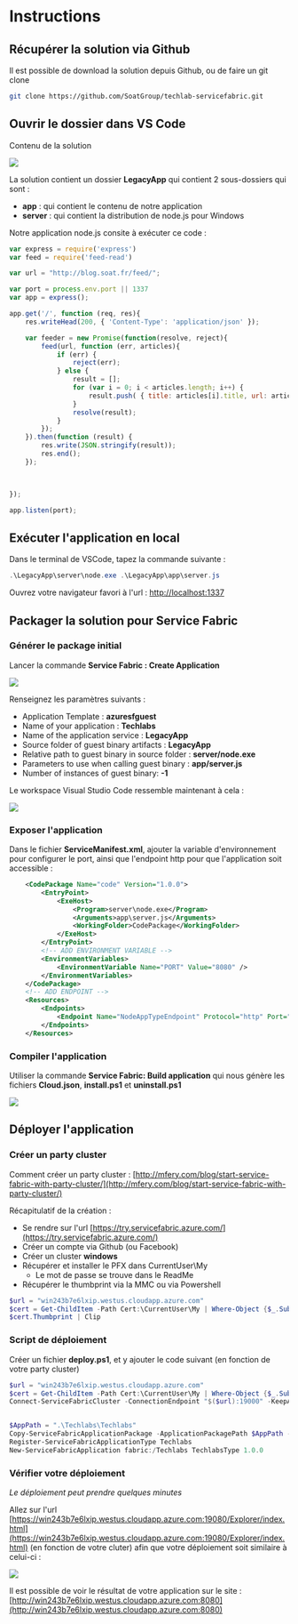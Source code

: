 # Instructions

## Récupérer la solution via Github

Il est possible de download la solution depuis Github, ou de faire un git clone

```bash
git clone https://github.com/SoatGroup/techlab-servicefabric.git
```

## Ouvrir le dossier dans VS Code

Contenu de la solution

![](assets/01-start-solution.png)

La solution contient un dossier **LegacyApp** qui contient 2 sous-dossiers qui sont :
* **app** : qui contient le contenu de notre application
* **server** : qui contient la distribution de node.js pour Windows

Notre application node.js consite à exécuter ce code : 

```js
var express = require('express')
var feed = require('feed-read')

var url = "http://blog.soat.fr/feed/";

var port = process.env.port || 1337
var app = express(); 

app.get('/', function (req, res){
    res.writeHead(200, { 'Content-Type': 'application/json' });

    var feeder = new Promise(function(resolve, reject){
        feed(url, function (err, articles){
            if (err) {
                reject(err);
            } else {
                result = [];
                for (var i = 0; i < articles.length; i++) {
                    result.push( { title: articles[i].title, url: articles[i].url, author: articles[i].author, date: articles[i].published });
                }
                resolve(result);
            }
        });
    }).then(function (result) {
        res.write(JSON.stringify(result));
        res.end();
    });

    

});

app.listen(port);
```

## Exécuter l'application en local

Dans le terminal de VSCode, tapez la commande suivante : 

```powershell
.\LegacyApp\server\node.exe .\LegacyApp\app\server.js
```

Ouvrez votre navigateur favori à l'url : [http://localhost:1337](http://localhost:1337)

## Packager la solution pour Service Fabric

### Générer le package initial 

Lancer la commande **Service Fabric : Create Application**

![](assets/02-vscode-commands.png)

Renseignez les paramètres suivants : 
* Application Template : **azuresfguest**
* Name of your application : **Techlabs**
* Name of the application service : **LegacyApp**
* Source folder of guest binary artifacts : **LegacyApp**
* Relative path to guest binary in source folder : **server/node.exe**
* Parameters to use when calling guest binary : **app/server.js**
* Number of instances of guest binary: **-1**

Le workspace Visual Studio Code ressemble maintenant à cela :

![](assets/03-servicefabric-solution.png)

### Exposer l'application 

Dans le fichier **ServiceManifest.xml**, ajouter la variable d'environnement pour configurer le port, ainsi que l'endpoint http pour que l'application soit accessible : 

```xml
    <CodePackage Name="code" Version="1.0.0">
        <EntryPoint>
            <ExeHost>
                <Program>server\node.exe</Program>
                <Arguments>app\server.js</Arguments>
                <WorkingFolder>CodePackage</WorkingFolder>
            </ExeHost>
        </EntryPoint>
        <!-- ADD ENVIRONMENT VARIABLE -->
        <EnvironmentVariables>
            <EnvironmentVariable Name="PORT" Value="8080" />
        </EnvironmentVariables>
    </CodePackage>
    <!-- ADD ENDPOINT -->
    <Resources>
        <Endpoints>
            <Endpoint Name="NodeAppTypeEndpoint" Protocol="http" Port="8080" UriScheme="http" Type="Input" />
        </Endpoints>
    </Resources>
```

### Compiler l'application 

Utiliser la commande **Service Fabric: Build application** qui nous génère les fichiers **Cloud.json**, **install.ps1** et **uninstall.ps1**

![](assets/04-servicefabric-afterbuild.png)

## Déployer l'application 

### Créer un party cluster

Comment créer un party cluster : [http://mfery.com/blog/start-service-fabric-with-party-cluster/](http://mfery.com/blog/start-service-fabric-with-party-cluster/)

Récapitulatif de la création : 

* Se rendre sur l'url [https://try.servicefabric.azure.com/](https://try.servicefabric.azure.com/)
* Créer un compte via Github (ou Facebook)
* Créer un cluster **windows**
* Récupérer et installer le PFX dans CurrentUser\My
    * Le mot de passe se trouve dans le ReadMe
* Récupérer le thumbprint via la MMC ou via Powershell
```powershell
$url = "win243b7e6lxip.westus.cloudapp.azure.com"
$cert = Get-ChildItem -Path Cert:\CurrentUser\My | Where-Object {$_.Subject -eq "cn=$url"} 
$cert.Thumbprint | Clip
```

### Script de déploiement

Créer un fichier **deploy.ps1**, et y ajouter le code suivant (en fonction de votre party cluster)

```powershell
$url = "win243b7e6lxip.westus.cloudapp.azure.com"
$cert = Get-ChildItem -Path Cert:\CurrentUser\My | Where-Object {$_.Subject -eq "cn=$url"} 
Connect-ServiceFabricCluster -ConnectionEndpoint "$($url):19000" -KeepAliveIntervalInSec 10 -X509Credential -ServerCertThumbprint $cert.Thumbprint -FindType 'FindByThumbprint' -FindValue $cert.Thumbprint -StoreLocation 'CurrentUser' -StoreName 'My' -Verbose


$AppPath = ".\Techlabs\Techlabs"
Copy-ServiceFabricApplicationPackage -ApplicationPackagePath $AppPath -ApplicationPackagePathInImageStore Techlabs -CompressPackage
Register-ServiceFabricApplicationType Techlabs
New-ServiceFabricApplication fabric:/Techlabs TechlabsType 1.0.0
```

### Vérifier votre déploiement

*Le déploiement peut prendre quelques minutes*

Allez sur l'url [https://win243b7e6lxip.westus.cloudapp.azure.com:19080/Explorer/index.html](https://win243b7e6lxip.westus.cloudapp.azure.com:19080/Explorer/index.html) (en fonction de votre cluter) afin que votre déploiement soit similaire à celui-ci : 

![](assets/05-servicefabric-result.png)

Il est possible de voir le résultat de votre application sur le site : 
[http://win243b7e6lxip.westus.cloudapp.azure.com:8080](http://win243b7e6lxip.westus.cloudapp.azure.com:8080) 

